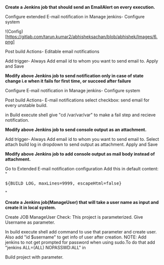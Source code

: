 **Create a Jenkins job that should send an EmailAlert on every execution.**

Configure extended E-mail notification in Manage jenkins- Configure system

!(Config)[https://gitlab.com/tarun.kumar2/abhisheksachan/blob/abhishek/Images/6.png]

Post build Actions- Editable email notifications


Add trigger- Always 
Add email id to whom you want to send email to.
Apply and Save

**Modify above Jenkins job to send notification only in case of state change i.e when it fails for first time, or succeed after failure**

Configure E-mail notification in Manage jenkins- Configure system



Post build Actions- E-mail notifications
select checkbox: send email for every unstable build.


in Build execute shell give "cd /var/var/var" to make a fail step and recieve notification.

**Modify above Jenkins job to send console output as an attachment.**

Add trigger- Always 
Add email id to whom you want to send email to.
Select attach build log in dropdown to send output as attachment.
Apply and Save


**Modify above Jenkins job to add console output as mail body instead of attachment.**

Go to Extended E-mail notification configuration
Add this in default content: "<pre>${BUILD_LOG, maxLines=9999, escapeHtml=false}</pre>"



**Create a Jenkins job(ManageUser) that will take a user name as input and create it in local system.**

Create JOB ManageUser
Check: This project is parameterized.
Give Username as parameter.


In build execute shell add command to use that parameter and create user.
Also add "id $username" to get info of user after creation.
NOTE: Add jenkins to not get prompted for password when using sudo.To do that add "jenkins ALL=(ALL) NOPASSWD:ALL" in 

Build project with parameter.



